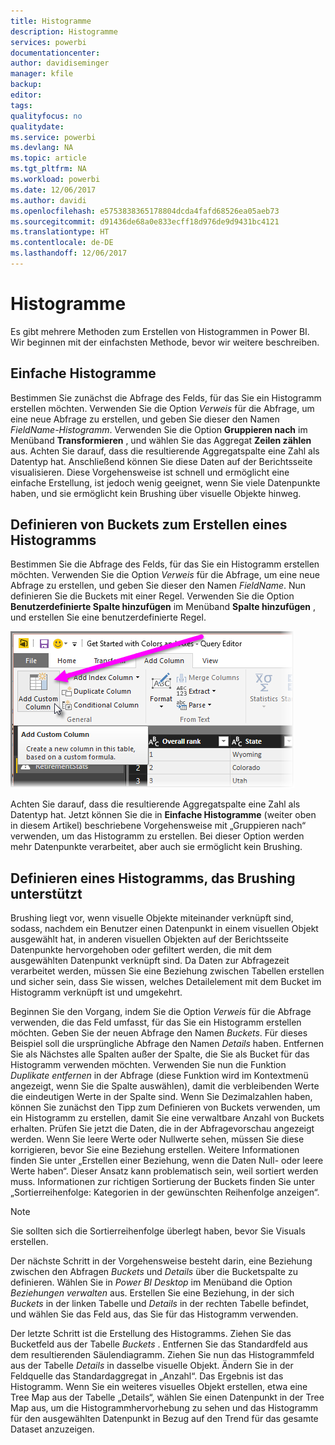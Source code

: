 ```yaml
---
title: Histogramme
description: Histogramme
services: powerbi
documentationcenter: 
author: davidiseminger
manager: kfile
backup: 
editor: 
tags: 
qualityfocus: no
qualitydate: 
ms.service: powerbi
ms.devlang: NA
ms.topic: article
ms.tgt_pltfrm: NA
ms.workload: powerbi
ms.date: 12/06/2017
ms.author: davidi
ms.openlocfilehash: e5753838365178804dcda4fafd68526ea05aeb73
ms.sourcegitcommit: d91436de68a0e833ecff18d976de9d9431bc4121
ms.translationtype: HT
ms.contentlocale: de-DE
ms.lasthandoff: 12/06/2017
---
```

# <a name="histograms"></a>Histogramme
Es gibt mehrere Methoden zum Erstellen von Histogrammen in Power BI. Wir beginnen mit der einfachsten Methode, bevor wir weitere beschreiben.

## <a name="simple-histograms"></a>Einfache Histogramme
Bestimmen Sie zunächst die Abfrage des Felds, für das Sie ein Histogramm erstellen möchten.  Verwenden Sie die Option *Verweis* für die Abfrage, um eine neue Abfrage zu erstellen, und geben Sie dieser den Namen *FieldName-Histogramm*. Verwenden Sie die Option **Gruppieren nach** im Menüband **Transformieren** , und wählen Sie das Aggregat **Zeilen zählen** aus. Achten Sie darauf, dass die resultierende Aggregatspalte eine Zahl als Datentyp hat. Anschließend können Sie diese Daten auf der Berichtsseite visualisieren. Diese Vorgehensweise ist schnell und ermöglicht eine einfache Erstellung, ist jedoch wenig geeignet, wenn Sie viele Datenpunkte haben, und sie ermöglicht kein Brushing über visuelle Objekte hinweg.

## <a name="defining-buckets-to-build-a-histogram"></a>Definieren von Buckets zum Erstellen eines Histogramms
Bestimmen Sie die Abfrage des Felds, für das Sie ein Histogramm erstellen möchten. Verwenden Sie die Option *Verweis* für die Abfrage, um eine neue Abfrage zu erstellen, und geben Sie dieser den Namen *FieldName*.  Nun definieren Sie die Buckets mit einer Regel. Verwenden Sie die Option **Benutzerdefinierte Spalte hinzufügen** im Menüband **Spalte hinzufügen** , und erstellen Sie eine benutzerdefinierte Regel.

![](media/service-histograms/powerbi-service-histograms_1.png)

Achten Sie darauf, dass die resultierende Aggregatspalte eine Zahl als Datentyp hat. Jetzt können Sie die in **Einfache Histogramme** (weiter oben in diesem Artikel) beschriebene Vorgehensweise mit „Gruppieren nach“ verwenden, um das Histogramm zu erstellen. Bei dieser Option werden mehr Datenpunkte verarbeitet, aber auch sie ermöglicht kein Brushing.

## <a name="defining-a-histogram-that-supports-brushing"></a>Definieren eines Histogramms, das Brushing unterstützt
Brushing liegt vor, wenn visuelle Objekte miteinander verknüpft sind, sodass, nachdem ein Benutzer einen Datenpunkt in einem visuellen Objekt ausgewählt hat, in anderen visuellen Objekten auf der Berichtsseite Datenpunkte hervorgehoben oder gefiltert werden, die mit dem ausgewählten Datenpunkt verknüpft sind.  Da Daten zur Abfragezeit verarbeitet werden, müssen Sie eine Beziehung zwischen Tabellen erstellen und sicher sein, dass Sie wissen, welches Detailelement mit dem Bucket im Histogramm verknüpft ist und umgekehrt.

Beginnen Sie den Vorgang, indem Sie die Option *Verweis* für die Abfrage verwenden, die das Feld umfasst, für das Sie ein Histogramm erstellen möchten.  Geben Sie der neuen Abfrage den Namen *Buckets*.  Für dieses Beispiel soll die ursprüngliche Abfrage den Namen *Details* haben.  Entfernen Sie als Nächstes alle Spalten außer der Spalte, die Sie als Bucket für das Histogramm verwenden möchten.  Verwenden Sie nun die Funktion *Duplikate entfernen* in der Abfrage (diese Funktion wird im Kontextmenü angezeigt, wenn Sie die Spalte auswählen), damit die verbleibenden Werte die eindeutigen Werte in der Spalte sind. Wenn Sie Dezimalzahlen haben, können Sie zunächst den Tipp zum Definieren von Buckets verwenden, um ein Histogramm zu erstellen, damit Sie eine verwaltbare Anzahl von Buckets erhalten.  Prüfen Sie jetzt die Daten, die in der Abfragevorschau angezeigt werden. Wenn Sie leere Werte oder Nullwerte sehen, müssen Sie diese korrigieren, bevor Sie eine Beziehung erstellen. Weitere Informationen finden Sie unter „Erstellen einer Beziehung, wenn die Daten Null- oder leere Werte haben“. Dieser Ansatz kann problematisch sein, weil sortiert werden muss. Informationen zur richtigen Sortierung der Buckets finden Sie unter „Sortierreihenfolge: Kategorien in der gewünschten Reihenfolge anzeigen“. 

> [!NOTE]
> Sie sollten sich die Sortierreihenfolge überlegt haben, bevor Sie Visuals erstellen.   
> 
> 

Der nächste Schritt in der Vorgehensweise besteht darin, eine Beziehung zwischen den Abfragen *Buckets* und *Details* über die Bucketspalte zu definieren.  Wählen Sie in *Power BI Desktop* im Menüband die Option *Beziehungen verwalten* aus.  Erstellen Sie eine Beziehung, in der sich *Buckets* in der linken Tabelle und *Details* in der rechten Tabelle befindet, und wählen Sie das Feld aus, das Sie für das Histogramm verwenden. 

Der letzte Schritt ist die Erstellung des Histogramms. Ziehen Sie das Bucketfeld aus der Tabelle *Buckets* . Entfernen Sie das Standardfeld aus dem resultierenden Säulendiagramm.  Ziehen Sie nun das Histogrammfeld aus der Tabelle *Details* in dasselbe visuelle Objekt. Ändern Sie in der Feldquelle das Standardaggregat in „Anzahl“. Das Ergebnis ist das Histogramm. Wenn Sie ein weiteres visuelles Objekt erstellen, etwa eine Tree Map aus der Tabelle „Details“, wählen Sie einen Datenpunkt in der Tree Map aus, um die Histogrammhervorhebung zu sehen und das Histogramm für den ausgewählten Datenpunkt in Bezug auf den Trend für das gesamte Dataset anzuzeigen.

